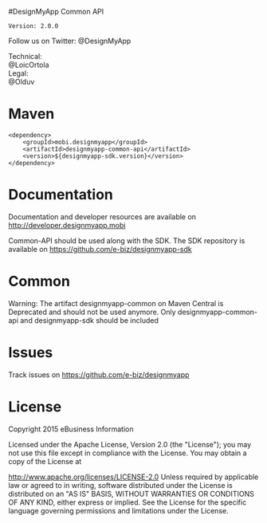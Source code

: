 #DesignMyApp Common API

`Version: 2.0.0`

Follow us on Twitter:
@DesignMyApp  

Technical:  
@LoicOrtola  
Legal:  
@Olduv  

# Maven
```
<dependency>
	<groupId>mobi.designmyapp</groupId>
	<artifactId>designmyapp-common-api</artifactId>
	<version>${designmyapp-sdk.version}</version>
</dependency>
```

# Documentation

Documentation and developer resources are available on
http://developer.designmyapp.mobi

Common-API should be used along with the SDK. The SDK repository is available on
https://github.com/e-biz/designmyapp-sdk

# Common

Warning: The artifact designmyapp-common on Maven Central is Deprecated and should not be used anymore.
Only designmyapp-common-api and designmyapp-sdk should be included

# Issues

Track issues on https://github.com/e-biz/designmyapp

# License

Copyright 2015 eBusiness Information

Licensed under the Apache License, Version 2.0 (the "License"); you may not use this file except in compliance with the License. You may obtain a copy of the License at

   http://www.apache.org/licenses/LICENSE-2.0
Unless required by applicable law or agreed to in writing, software distributed under the License is distributed on an "AS IS" BASIS, WITHOUT WARRANTIES OR CONDITIONS OF ANY KIND, either express or implied. See the License for the specific language governing permissions and limitations under the License.
